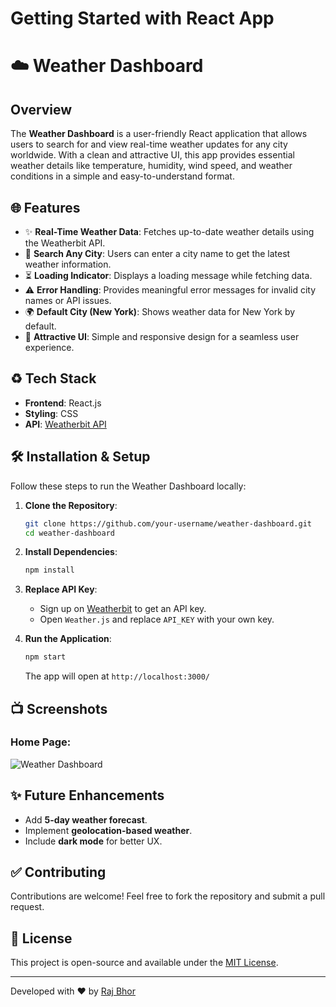# Getting Started with React App

# ☁️ Weather Dashboard

## Overview
The **Weather Dashboard** is a user-friendly React application that allows users to search for and view real-time weather updates for any city worldwide. With a clean and attractive UI, this app provides essential weather details like temperature, humidity, wind speed, and weather conditions in a simple and easy-to-understand format.

## 🌐 Features
- ✨ **Real-Time Weather Data**: Fetches up-to-date weather details using the Weatherbit API.
- 🌇 **Search Any City**: Users can enter a city name to get the latest weather information.
- ⏳ **Loading Indicator**: Displays a loading message while fetching data.
- ⚠ **Error Handling**: Provides meaningful error messages for invalid city names or API issues.
- 🌍 **Default City (New York)**: Shows weather data for New York by default.
- 🌟 **Attractive UI**: Simple and responsive design for a seamless user experience.

## ♻ Tech Stack
- **Frontend**: React.js
- **Styling**: CSS
- **API**: [Weatherbit API](https://www.weatherbit.io/)

## 🛠 Installation & Setup
Follow these steps to run the Weather Dashboard locally:

1. **Clone the Repository**:
   ```sh
   git clone https://github.com/your-username/weather-dashboard.git
   cd weather-dashboard
   ```

2. **Install Dependencies**:
   ```sh
   npm install
   ```

3. **Replace API Key**:
   - Sign up on [Weatherbit](https://www.weatherbit.io/) to get an API key.
   - Open `Weather.js` and replace `API_KEY` with your own key.

4. **Run the Application**:
   ```sh
   npm start
   ```
   The app will open at `http://localhost:3000/`

## 📺 Screenshots
### Home Page:
![Weather Dashboard](https://via.placeholder.com/800x400?text=Weather+Dashboard+Screenshot)

## ✨ Future Enhancements
- Add **5-day weather forecast**.
- Implement **geolocation-based weather**.
- Include **dark mode** for better UX.

## ✅ Contributing
Contributions are welcome! Feel free to fork the repository and submit a pull request.

## 📢 License
This project is open-source and available under the [MIT License](LICENSE).

---
Developed with ❤ by [Raj Bhor](https://github.com/RajBhor123)

